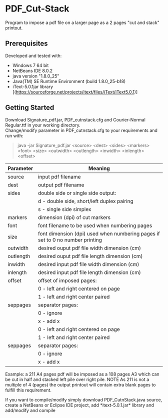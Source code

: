 # PDF_Cut-Stack
Program to impose a pdf file on a larger page as a 2 pages "cut and stack" printout.
 
## Prerequisites

Developed and tested with:
 + Windows 7 64 bit
 + NetBeans IDE 8.0.2
 + java version "1.8.0_25"
 + Java(TM) SE Runtime Environment (build 1.8.0_25-b18)
 + iText-5.0.1jar library [(https://sourceforge.net/projects/itext/files/iText/iText5.0.1)]  
  
## Getting Started
Download Signature_pdf.jar, PDF_cutnstack.cfg and Courier-Normal Regular.ttf in your working directory.  
Change/modify parameter in PDF_cutnstack.cfg to your requirements and run with:  

  >java -jar Signature_pdf.jar \<source\> \<dest> \<sides> \<markers> \<font> \<size> \<outwidth> \<outlength> \<inwidth> \<inlength> \<offset>  

| **Parameter**  |  **Meaning** |
| ---------- | -------- |
|  source    |  input pdf filename  |
|  dest      |  output pdf filename  |
|  sides     |  double side or single side output:  |
|            |  d - double side, short/left duplex pairing  |
|            |  s - single side simplex  |
|  markers   |  dimension (dpi) of cut markers  |
|  font      |  font filename to be used when numbering pages  |
|  size      |  font dimension (dpi) used when numbering pages if set to 0 no number printing  |
|  outwidth  |  desired ouput pdf file width dimension (cm)  |
|  outlength |  desired ouput pdf file length dimension (cm)  |
|  inwidth   |  desired input pdf file width dimension (cm)  |
|  inlength  |  desired input pdf file length dimension (cm)  |
|  offset    |  offset of imposed pages:  |
|            |  0 - left and right centered on page  |
|            |  1 - left and right center paired  |
|  seppages  |  separator pages:  |
|            |  0 - ignore  |
|            |  x - add x   |
|            |  0 - left and right centered on page  |
|            |  1 - left and right center paired  |
|  seppages  | separator pages:  |
|            |  0 - ignore  |
|            |  x - add x   |

<p>
Example: a 211 A4 pages pdf will be imposed as a 108 pages A3 which can be cut in half and stacked left pile over right pile. NOTE As 211 is not a multiple of 4 (pages) the output printout will
contain extra blank pages to fulfill this requirement.
<p>
If you want to compile/modify simply download PDF_CutnStack.java source, create a NetBeans or Eclipse IDE project, add *itext-5.0.1.jar* library and add/modify and compile  

